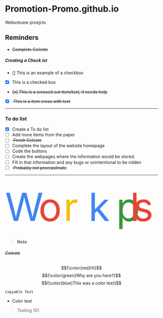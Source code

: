 # Promotion-Promo.github.io
Webvstuew proejcts

## Reminders
- <del> Complete Celeste </del>

##### Creating a Check ist

- [] This is an example of a checkbox
- [x] This is a checked box
- <del> [x] This is a crossed out item/text, it needs help </del>
- [x] <del> This is a item cross with text </del>

---

### To do list
- [x] Create a To do list
- [ ] Add more items from the paper
- [ ] <del> Finish Celeste </del>
- [ ] Complete the layout of the website homepage
- [ ] Code the buttons
- [ ] Create the webpages where the information would be stored.
- [ ] Fill in that information and any bugs or unintentional to be ridden
- [ ] <del> Probably not procrastinate </del>

---

<svg xmlns="http://www.w3.org/2000/svg" viewBox="0 0 55 20" fill="none">
    <text x="0" y="15" fill="#4285f4">W</text>
    <text x="12" y="15" fill="#ea4335">o</text>
    <text x="21" y="15" fill="#fbbc05">r</text>
    <text x="30" y="15" fill="#4285f4">k</text>
    <text x="40" y="15" fill="#389738">p</text>
    <text x="45" y="15" fill="#ea4335">l</text>
    <text x="46" y="15" fill="#ea4335">s</text>
</svg>

> __Note__
###### <del> Celeste </del>
$${\color{red}Hi}$$
$${\color{green}Why are you here?}$$
$${\color{blue}This was a color test}$$

`Copyable Test`
-  Color test
> Testing 101